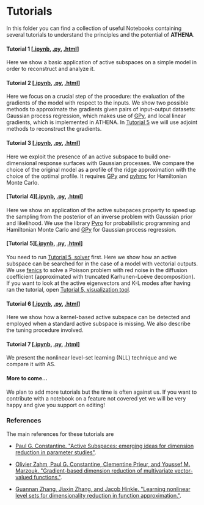 # Tutorials

In this folder you can find a collection of useful Notebooks containing several tutorials to understand the principles and the potential of **ATHENA**.

#### Tutorial 1 [[.ipynb](tutorial01/01_intro.ipynb), [.py](tutorial01/01_intro.py), [.html](https://mathlab.github.io/ATHENA/tutorial1intro.html)]
Here we show a basic application of active subspaces on a simple model in order to reconstruct and analyze it.

#### Tutorial 2 [[.ipynb](tutorial02/02_gradients_evaluation.ipynb), [.py](tutorial02/02_gradients_evaluation.py), [.html](https://mathlab.github.io/ATHENA/tutorial2gradients.html)]
Here we focus on a crucial step of the procedure: the evaluation of the gradients of the model with respect to the inputs. We show two possible methods to approximate the gradients given pairs of input-output datasets: Gaussian process regression, which makes use of [GPy](https://github.com/SheffieldML/GPy), and local linear gradients, which is implemented in ATHENA. In [Tutorial 5](tutorial05/05_SPDE_on_athena_vectorial_AS.ipynb) we will use adjoint methods to reconstruct the gradients.

#### Tutorial 3 [[.ipynb](tutorial03/03_response_surfaces.ipynb), [.py](tutorial03/03_response_surfaces.py), [.html](https://mathlab.github.io/ATHENA/tutorial3response.html)]
Here we exploit the presence of an active subspace to build one-dimensional response surfaces with Gaussian
processes. We compare the choice of the original model as a profile of the ridge approximation with the choice of the optimal profile. It requires [GPy](https://github.com/SheffieldML/GPy) and [pyhmc](https://github.com/rmcgibbo/pyhmc) for Hamiltonian Monte Carlo.

#### [Tutorial 4][[.ipynb](tutorial04/04_inverse_problems.ipynb), [.py](tutorial04/04_inverse_problems.py), [.html](https://mathlab.github.io/ATHENA/tutorial4inverse.html)]
Here we show an application of the active subspaces property to speed up the sampling from the posterior of an inverse problem with Gaussian prior and likelihood. We use the library [Pyro](https://pyro.ai/) for probabilistic programming and Hamiltonian Monte Carlo and [GPy](https://github.com/SheffieldML/GPy) for Gaussian process regression.

#### [Tutorial 5][[.ipynb](tutorial05/05_SPDE_on_athena_vectorial_AS.ipynb), [.py](tutorial05/05_SPDE_on_athena_vectorial_AS.py), [.html](https://mathlab.github.io/ATHENA/tutorial5spde.html)]
You need to run [Tutorial 5, solver](tutorial05/05_SPDE_on_fenics_solver.ipynb) first. Here we show how an
active subspace can be searched for in the case of a model with vectorial outputs. We use [fenics](https://fenicsproject.org/) to solve a Poisson problem with red noise in the diffusion coefficient (approximated with truncated Karhunen-Loève decomposition). If you want to look at the active eigenvectors and K-L modes after having ran the tutorial, open [Tutorial 5, visualization tool](tutorial05/05_SPDE_on_fenics_modes.ipynb).

#### Tutorial 6 [[.ipynb](tutorial06/06_kernel-based_AS.ipynb), [.py](tutorial06/06_kernel-based_AS.py), [.html](https://mathlab.github.io/ATHENA/tutorial6kas.html)]
Here we show how a kernel-based active subspace can be detected and employed
when a standard active subspace is missing. We also describe the tuning
procedure involved.

#### Tutorial 7 [[.ipynb](tutorial07/07_nonlinear_level-set_learning.ipynb), [.py](tutorial07/07_nonlinear_level-set_learning.py), [.html](https://mathlab.github.io/ATHENA/tutorial7nll.html)]
We present the nonlinear level-set learning (NLL) technique and we compare it with AS.

#### More to come...
We plan to add more tutorials but the time is often against us. If you want to contribute with a notebook on a feature not covered yet we will be very happy and give you support on editing!


### References
The main references for these tutorials are

* [Paul G. Constantine. "Active Subspaces: emerging ideas for dimension reduction in parameter studies"](https://doi.org/10.1137/1.9781611973860).

* [Olivier Zahm, Paul G. Constantine, Clementine Prieur, and Youssef M. Marzouk. "Gradient-based dimension reduction of multivariate vector-valued functions."](https://epubs.siam.org/doi/pdf/10.1137/18M1221837).

* [Guannan Zhang, Jiaxin Zhang, and Jacob Hinkle. "Learning nonlinear level sets for dimensionality reduction in function approximation."](https://arxiv.org/abs/1902.10652).

